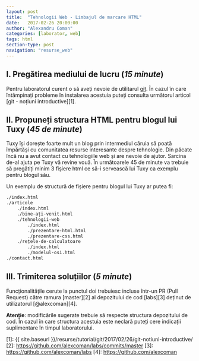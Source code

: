 ```yaml
---
layout: post
title:  "Tehnologii Web - Limbajul de marcare HTML"
date:   2017-02-26 20:00:00
author: "Alexandru Coman"
categories: [laborator, web]
tags: html
section-type: post
navigation: "resurse_web"
---
```


## I. Pregătirea mediului de lucru (*15 minute*)

Pentru laboratorul curent o să aveți nevoie de utilitarul [git][0].
În cazul în care întâmpinați probleme în instalarea acestuia puteți consulta următorul articol [git - noțiuni introductive][1].

## II. Propuneți structura HTML pentru blogul lui Tuxy (*45 de minute*)

Tuxy își dorește foarte mult un blog prin intermediul căruia să poată împărtăși cu comunitatea resurse interesante despre tehnologie. Din păcate încă nu a avut contact cu tehnologiile web și are nevoie de ajutor.
Sarcina de-al ajuta pe Tuxy vă revine vouă. În următoarele 45 de minute va trebuie să pregătiți minim 3 fișiere html ce să-i servească lui Tuxy ca exemplu pentru blogul său.

Un exemplu de structură de fișiere pentru blogul lui Tuxy ar putea fi:

```bash
./index.html
./articole
    ./index.html
    ./bine-ați-venit.html
    ./tehnologii-web
        ./index.html
        ./prezentare-html.html
        ./prezentare-css.html
    ./rețele-de-calculatoare
        ./index.html
        ./modelul-osi.html
./contact.html
```

## III. Trimiterea soluțiilor (*5 minute*)

Funcționalitățile cerute la punctul doi trebuiesc incluse într-un PR (Pull Request) către ramura
[master][2] al depozitului de cod [labs][3] deținut de utilizatorul [@alexcoman][4].

**Atenție**: modificările sugerate trebuie să respecte structura depozitului de cod. În cazul în care structura acestuia este neclară puteți cere indicații suplimentare în timpul laboratorului.


[0]: https://git-scm.com/
[1]: {{ site.baseurl }}/resurse/tutorial/git/2017/02/26/git-notiuni-introductive/
[2]: https://github.com/alexcoman/labs/commits/master
[3]: https://github.com/alexcoman/labs
[4]: https://github.com/alexcoman
